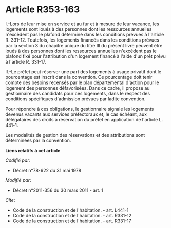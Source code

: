 # Article R353-163

I.-Lors de leur mise en service et au fur et à mesure de leur vacance, les logements sont loués à des personnes dont les
ressources annuelles n'excèdent pas le plafond déterminé dans les conditions prévues à l'article R. 331-12. Toutefois, les
logements financés dans les conditions prévues par la section 3 du chapitre unique du titre III du présent livre peuvent être
loués à des personnes dont les ressources annuelles n'excèdent pas le plafond fixé pour l'attribution d'un logement financé à
l'aide d'un prêt prévu à l'article R. 331-17. 

II.-Le préfet peut réserver une part des logements à usage privatif dont le pourcentage est inscrit dans la convention. Ce
pourcentage doit tenir compte des besoins recensés par le plan départemental d'action pour le logement des personnes
défavorisées. Dans ce cadre, il propose au gestionnaire des candidats pour ces logements, dans le respect des conditions
spécifiques d'admission prévues par ladite convention. 

Pour répondre à ces obligations, le gestionnaire signale les logements devenus vacants aux services préfectoraux et, le cas
échéant, aux délégataires des droits à réservation du préfet en application de l'article L. 441-1. 

Les modalités de gestion des réservations et des attributions sont déterminées par la convention.

**Liens relatifs à cet article**

_Codifié par_:

  - Décret n°78-622 du 31 mai 1978

_Modifié par_:

  - Décret n°2011-356 du 30 mars 2011 - art. 1

_Cite_:

  - Code de la construction et de l'habitation. - art. L441-1
  - Code de la construction et de l'habitation. - art. R331-12
  - Code de la construction et de l'habitation. - art. R331-17
